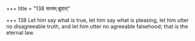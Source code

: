 +++
title = "138 सत्यम् ब्रूयात्"

+++
138	Let him say what is true, let him say what is pleasing, let him utter no disagreeable truth, and let him utter no agreeable falsehood; that is the eternal law.